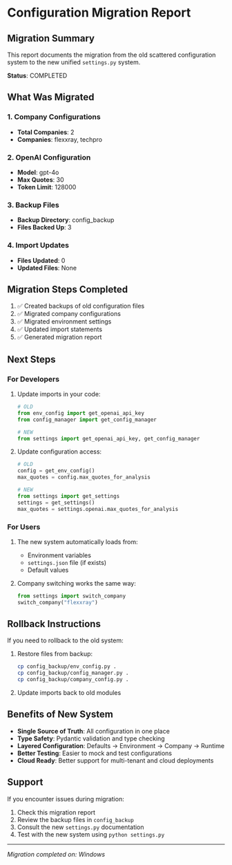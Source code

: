 # Configuration Migration Report

## Migration Summary

This report documents the migration from the old scattered configuration system to the new unified `settings.py` system.

**Status**: COMPLETED

## What Was Migrated

### 1. Company Configurations
- **Total Companies**: 2
- **Companies**: flexxray, techpro

### 2. OpenAI Configuration
- **Model**: gpt-4o
- **Max Quotes**: 30
- **Token Limit**: 128000

### 3. Backup Files
- **Backup Directory**: config_backup
- **Files Backed Up**: 3

### 4. Import Updates
- **Files Updated**: 0
- **Updated Files**: None

## Migration Steps Completed

1. ✅ Created backups of old configuration files
2. ✅ Migrated company configurations
3. ✅ Migrated environment settings
4. ✅ Updated import statements
5. ✅ Generated migration report

## Next Steps

### For Developers
1. Update imports in your code:
   ```python
   # OLD
   from env_config import get_openai_api_key
   from config_manager import get_config_manager
   
   # NEW
   from settings import get_openai_api_key, get_config_manager
   ```

2. Update configuration access:
   ```python
   # OLD
   config = get_env_config()
   max_quotes = config.max_quotes_for_analysis
   
   # NEW
   from settings import get_settings
   settings = get_settings()
   max_quotes = settings.openai.max_quotes_for_analysis
   ```

### For Users
1. The new system automatically loads from:
   - Environment variables
   - `settings.json` file (if exists)
   - Default values

2. Company switching works the same way:
   ```python
   from settings import switch_company
   switch_company("flexxray")
   ```

## Rollback Instructions

If you need to rollback to the old system:

1. Restore files from backup:
   ```bash
   cp config_backup/env_config.py .
   cp config_backup/config_manager.py .
   cp config_backup/company_config.py .
   ```

2. Update imports back to old modules

## Benefits of New System

- **Single Source of Truth**: All configuration in one place
- **Type Safety**: Pydantic validation and type checking
- **Layered Configuration**: Defaults → Environment → Company → Runtime
- **Better Testing**: Easier to mock and test configurations
- **Cloud Ready**: Better support for multi-tenant and cloud deployments

## Support

If you encounter issues during migration:
1. Check this migration report
2. Review the backup files in `config_backup`
3. Consult the new `settings.py` documentation
4. Test with the new system using `python settings.py`

---
*Migration completed on: Windows*
